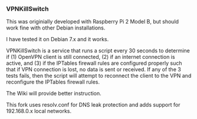 ### VPNKillSwitch

This was originially developed with Raspberry Pi 2 Model B, but should work fine with other Debian installations.

I have tested it on Debian 7.x and it works.

VPNKillSwitch is a service that runs a script every 30 seconds to determine if (1) OpenVPN client is still connected, (2) if an internet connection is active, and (3) if the IPTables firewall rules are configured properly such that if VPN connection is lost, no data is sent or received. If any of the 3 tests fails, then the script will attempt to reconnect the client to the VPN and reconfigure the IPTables firewall rules.

The Wiki will provide better instruction.


This fork uses resolv.conf for DNS leak protection and adds support for 192.168.0.x local networks.
